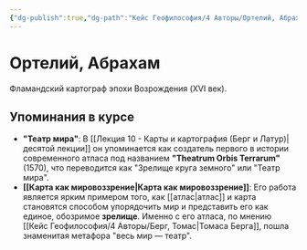 ```yaml
---
{"dg-publish":true,"dg-path":"Кейс Геофилософия/4 Авторы/Ортелий, Абрахам","permalink":"/kejs-geofilosofiya/4-avtory/ortelij-abraham/","dgShowLocalGraph":true}
---
```


# Ортелий, Абрахам

Фламандский картограф эпохи Возрождения (XVI век).

## Упоминания в курсе
- **"Театр мира"**: В [[Лекция 10 - Карты и картография (Берг и Латур)\|десятой лекции]] он упоминается как создатель первого в истории современного атласа под названием **"Theatrum Orbis Terrarum"** (1570), что переводится как "Зрелище круга земного" или "Театр мира".
- **[[Карта как мировоззрение\|Карта как мировоззрение]]**: Его работа является ярким примером того, как [[атлас\|атлас]] и карта становятся способом упорядочить мир и представить его как единое, обозримое **зрелище**. Именно с его атласа, по мнению [[Кейс Геофилософия/4 Авторы/Берг, Томас\|Томаса Берга]], пошла знаменитая метафора "весь мир — театр".